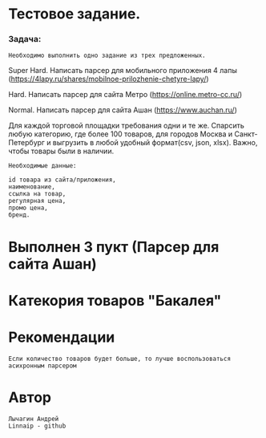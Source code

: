 # Тестовое задание.
### Задача:
```
Необходимо выполнить одно задание из трех предложенных.
```
Super Hard. Написать парсер для мобильного приложения 4 лапы (https://4lapy.ru/shares/mobilnoe-prilozhenie-chetyre-lapy/) 

Hard. Написать парсер для сайта Метро (https://online.metro-cc.ru/)

Normal. Написать парсер для сайта Ашан (https://www.auchan.ru/)

Для каждой торговой площадки требования одни и те же. Спарсить любую категорию, где более 100 товаров, для городов Москва и Санкт-Петербург и выгрузить в любой удобный формат(csv, json, xlsx). Важно, чтобы товары были в наличии.

```
Необходимые данные: 
```
```
id товара из сайта/приложения, 
наименование, 
ссылка на товар, 
регулярная цена, 
промо цена, 
бренд.
```
# Выполнен 3 пукт (Парсер для сайта Ашан)
# Катекория товаров "Бакалея"
# Рекомендации
```
Если количество товаров будет больше, то лучше воспользоваться асихронным парсером
```
# Автор
```
Лычагин Андрей
Linnaip - github
```

